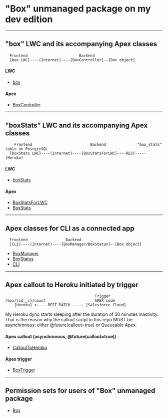 # "Box" unmanaged package on my dev edition

---

## "box" LWC and its accompanying Apex classes

```
  Frontend                       Backend
  [box LWC]----(Internet)----[BoxController]--[Box object]
```

#### LWC

- [box](./ThreeBoxes/Box/main/default/lwc/box)

#### Apex

- [BoxController](./ThreeBoxes/Box/main/default/classes/BoxController.cls)

---

## "boxStats" LWC and its accompanying Apex classes

```
    Frontend                          Backend              "box_stats" table on PosrgreSQL
  [boxStats LWC]----(Internet)----[BoxStatsForLWC]----REST-----[Heroku]
```

#### LWC

- [boxStats](./ThreeBoxes/Box/main/default/lwc/boxStats)

#### Apex

- [BoxStatsForLWC](./ThreeBoxes/Box/main/default/classes/BoxStatsForLWC.cls)
- [BoxStats](./ThreeBoxes/Box/main/default/classes/BoxStats.cls)

---

## Apex classes for CLI as a connected app

```
  Frontend                 Backend
  [CLI]----(Internet)----[BoxManager/BoxStatus]--[Box object]
```

- [BoxManager](./ThreeBoxes/Box/main/default/classes/BoxManager.cls)
- [BoxStatus](./ThreeBoxes/Box/main/default/classes/BoxStatus.cls)
- [CLI](./connected_app/BOX_CONNECTED_APP.md)

---

## Apex callout to Heroku initiated by trigger

```
                                        Trigger
/box/{id__c}/count                      APEX code
    [Heroku] <---- REST PATCH ----- [Salesforce Cloud]

```

My Heroku dyno starts sleeping after the duration of 30 minutes inactivity. That is the reason why the callout script in this repo MUST be asynchronous: either @future(callout=true) or Queueable Apex.

#### Apex callout (asynchronous, @future(callout=true))

- [CalloutToHeroku](./ThreeBoxes/Box/main/default/classes/CalloutToHeroku.cls)

#### Apex trigger

- [BoxTrigger](./ThreeBoxes/Box/main/default/triggers/BoxTrigger.trigger)

--- 

## Permission sets for users of "Box" unmanaged package

- [Box](./ThreeBoxes/Box/main/default/permissionsets/Box.permissionset-meta.xml)
